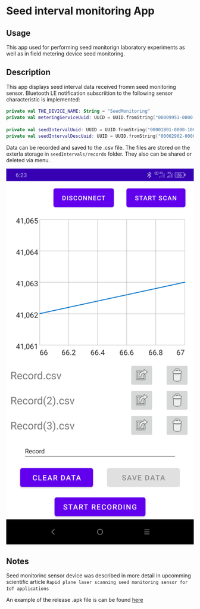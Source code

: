 # Seed interval monitoring App

## Usage

This app used for performing seed monitorign laboratory experiments as well as in field metering device seed monitoring.

## Description

This app displays seed interval data received fromm seed monitoring sensor. Bluetooth LE notification subscriition to the following sensor characteristic is implemented: 
```kt
private val THE_DEVICE_NAME: String = "SeedMonitoring"
private val meteringServiceUuid: UUID = UUID.fromString("00009951-0000-1000-8000-00805f9b34fb")

private val seedIntervalUuid: UUID = UUID.fromString("00001B01-0000-1000-8000-00805f9b34fb")
private val seedIntervalDescUuid: UUID = UUID.fromString("00002902-0000-1000-8000-00805f9b34fb")
```

Data can be recorded and saved to the .csv file. The files are stored on the exterla storage in `seedIntervals/records` folder. They also can be shared or deleted via menu.

![App screenshot](./Screenshot.png)

## Notes

Seed monitorinc sensor device was described in more detail in upcomming scientific article `Rapid plane laser scanning seed monitoring sensor for IoT applications`

An example of the release .apk file is can be found [here](seed_interval_monitoring.apk)

